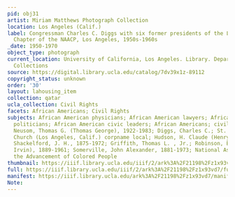 ```yaml
---
pid: obj31
artist: Miriam Matthews Photograph Collection
location: Los Angeles (Calif.)
label: Congressman Charles C. Diggs with six former presidents of the Los Angeles
  Chapter of the NAACP, Los Angeles, 1950s-1960s
_date: 1950-1970
object_type: photograph
current_location: University of California, Los Angeles. Library. Department of Special
  Collections
source: https://digital.library.ucla.edu/catalog/7dv39x1z-89112
copyright_status: unknown
order: '30'
layout: lahousing_item
collection: qatar
ucla_collection: Civil Rights
facets: African Americans; Civil Rights
subjects: African American physicians; African American lawyers; African American
  politicians; African American civic leaders; African Americans; civil rights workers;
  Neusom, Thomas G. (Thomas George), 1922-1983; Diggs, Charles C.; St. Paul Baptist
  Church (Los Angeles, Calif.) corpname local; Hudson, H. Claude (Henry Claude), 1886-1989;
  Shackelford, J. H., 1875-1972; Griffith, Thomas L. , Jr.; Robinson, E. I. (Emery
  Irvin), 1889-1961; Somerville, John Alexander, 1881-1973; National Association for
  the Advancement of Colored People
thumbnail: https://iiif.library.ucla.edu/iiif/2/ark%3A%2F21198%2Fz1x93vd7/full/250,/0/default.jpg
full: https://iiif.library.ucla.edu/iiif/2/ark%3A%2F21198%2Fz1x93vd7/full/full/0/default.jpg
manifest: https://iiif.library.ucla.edu/ark%3A%2F21198%2Fz1x93vd7/manifest
Note: 
---
```

